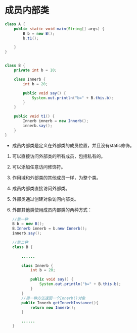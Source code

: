# 成员内部类

```java
class A {
    public static void main(String[] args) {
        B b = new B();
        b.t1();

    }
}


class B {
    private int b = 10;

    class Innerb {
        int b = 20;

        public void say() {
            System.out.println("b=" + B.this.b);
        }
    }

    public void t1() {
        Innerb innerb = new Innerb();
        innerb.say();
    }
}
```

* 成员内部类是定义在外部类的成员位置，并且没有static修饰。

1. 可以直接访问外部类的所有成员，包括私有的。

2. 可以添加任意访问修饰符。

3. 作用域和外部类的其他成员一样，为整个类。

4. 成员内部类直接访问外部类。

5. 外部类通过创建对象访问内部类。

6. 外部其他类使用成员内部类的两种方式：

   ```java
   //第一种
   B b = new B();
   B.Innerb innerb = b.new Innerb();
   innerb.say();
   
   //第二种
   class B {
       
       ......
   
       class Innerb {
           int b = 20;
   
           public void say() {
               System.out.println("b=" + B.this.b);
           }
       }
       //用一种方法返回一个Innerb()对象
       public Innerb getInnerbInstance(){
           return new Innerb();
       }
   
       ......
   }
   
   ```

   

